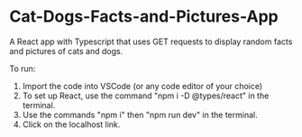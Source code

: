 # Cat-Dogs-Facts-and-Pictures-App
A React app with Typescript that uses GET requests to display random facts and pictures of cats and dogs.

To run:
1. Import the code into VSCode (or any code editor of your choice) <br>
2. To set up React, use the command "npm i -D @types/react" in the terminal.  
3. Use the commands "npm i" then "npm run dev" in the terminal. <br>
4. Click on the localhost link. 
